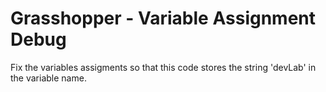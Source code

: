 <h1>Grasshopper - Variable Assignment Debug</h1>

<p>Fix the variables assigments so that this code stores the string 'devLab' in the variable name.</p>

